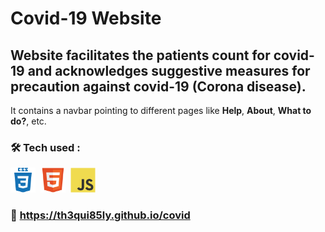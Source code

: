 # Covid-19 Website
## Website facilitates the patients count for covid-19 and acknowledges suggestive measures for precaution against covid-19 (Corona disease).

It contains a navbar pointing to different pages like **Help**, **About**, **What to do?**, etc.

### 🛠️ Tech used :

<div>
 <img src="https://github.com/devicons/devicon/blob/master/icons/css3/css3-plain-wordmark.svg"  title="CSS3" alt="CSS" width="40" height="40"/>&nbsp;
  <img src="https://github.com/devicons/devicon/blob/master/icons/html5/html5-original.svg" title="HTML5" alt="HTML" width="40" height="40"/>&nbsp;
  <img src="https://github.com/devicons/devicon/blob/master/icons/javascript/javascript-original.svg" title="JavaScript" alt="JavaScript" width="40" height="40"/>&nbsp;
</div>

### 🔗 https://th3qui85ly.github.io/covid
 
